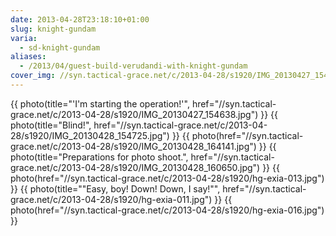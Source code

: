 ```yaml
---
date: 2013-04-28T23:18:10+01:00
slug: knight-gundam
varia:
  - sd-knight-gundam
aliases:
  - /2013/04/guest-build-verudandi-with-knight-gundam
cover_img: //syn.tactical-grace.net/c/2013-04-28/s1920/IMG_20130427_154638.jpg
---
```

{{ photo(title="'I'm starting the operation!'", href="//syn.tactical-grace.net/c/2013-04-28/s1920/IMG_20130427_154638.jpg") }}
{{ photo(title="Blind!", href="//syn.tactical-grace.net/c/2013-04-28/s1920/IMG_20130428_154725.jpg") }}
{{ photo(href="//syn.tactical-grace.net/c/2013-04-28/s1920/IMG_20130428_164141.jpg") }}
{{ photo(title="Preparations for photo shoot.", href="//syn.tactical-grace.net/c/2013-04-28/s1920/IMG_20130428_160650.jpg") }}
{{ photo(href="//syn.tactical-grace.net/c/2013-04-28/s1920/hg-exia-013.jpg") }}
{{ photo(title="&quot;Easy, boy! Down! Down, I say!&quot;", href="//syn.tactical-grace.net/c/2013-04-28/s1920/hg-exia-011.jpg") }}
{{ photo(href="//syn.tactical-grace.net/c/2013-04-28/s1920/hg-exia-016.jpg") }}
